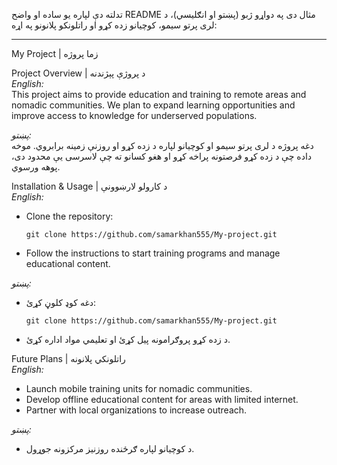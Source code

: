 تدلته دې لپاره یو ساده او واضح README مثال دی په دواړو ژبو (پښتو او انګلیسي)، د لری پرتو سیمو، کوچیانو زده کړو او راتلونکو پلانونو په اړه:

---

My Project | زما پروژه

Project Overview | د پروژې پېژندنه  
*English:*  
This project aims to provide education and training to remote areas and nomadic communities. We plan to expand learning opportunities and improve access to knowledge for underserved populations.

*پښتو:*  
دغه پروژه د لری پرتو سیمو او کوچیانو لپاره د زده کړو او روزنې زمینه برابروي. موخه داده چې د زده کړو فرصتونه پراخه کړو او هغو کسانو ته چې لاسرسی یې محدود دی، پوهه ورسوي.

Installation & Usage | د کارولو لارښوونې  
*English:*  
- Clone the repository:  
  ```
  git clone https://github.com/samarkhan555/My-project.git
  ```  
- Follow the instructions to start training programs and manage educational content.

*پښتو:*  
- دغه کوډ کلوڼ کړئ:  
  ```
  git clone https://github.com/samarkhan555/My-project.git
  ```  
- د زده کړو پروګرامونه پیل کړئ او تعلیمي مواد اداره کړئ.

Future Plans | راتلونکي پلانونه  
*English:*  
- Launch mobile training units for nomadic communities.  
- Develop offline educational content for areas with limited internet.  
- Partner with local organizations to increase outreach.

*پښتو:*  
- د کوچیانو لپاره ګرځنده روزنیز مرکزونه جوړول.
